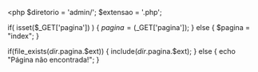 <php
  $diretorio = 'admin/';
  $extensao = '.php';

  if( isset($_GET['pagina']) )
  {
    $pagina = ($_GET['pagina']);
  }
  else
  {
    $pagina = "index";
  }

  if(file_exists($dir.$pagina.$ext))
  {
    include($dir.$pagina.$ext);
  }
  else
  {
    echo "Página não encontrada!";
  }
>
